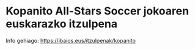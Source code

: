 Kopanito All-Stars Soccer jokoaren euskarazko itzulpena
=======================================================

Info gehiago: https://ibaios.eus/itzulpenak/kopanito
